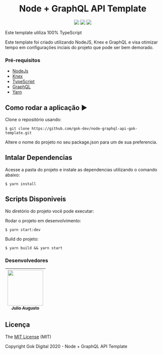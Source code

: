 <div>
  <h1 align="center">Node + GraphQL API Template</h1>
</div>

<p align="center">
  <img src="https://img.shields.io/static/v1?label=NodeJS&message=framework&color=green&style=for-the-badge&logo=NODEJS"/>
  <img src="http://img.shields.io/static/v1?label=License&message=MIT&color=green&style=for-the-badge"/>
<!--   <img src="http://img.shields.io/static/v1?label=STATUS&message=EM%20DESENVOLVIMENTO&color=RED&style=for-the-badge"/> -->
  <img src="http://img.shields.io/static/v1?label=STATUS&message=CONCLUIDO&color=GREEN&style=for-the-badge"/>
</p>

<p align-"center">Este template utiliza 100% TypeScript</p>

Este template foi criado utilizando NodeJS, Knex e GraphQL e visa otimizar tempo em configurações inciais do projeto que pode ser bem demorado.

### Pré-requisitos

- [NodeJs](https://nodejs.org/en/)
- [Knex](http://knexjs.org/#Installation-browser)
- [TypeScript](https://www.typescriptlang.org/)
- [GraphQL](https://graphql.org/)
- [Yarn](https://yarnpkg.com/en/docs/install)

## Como rodar a aplicação :arrow_forward:

Clone o repositório usando:

```
$ git clone https://github.com/gok-dev/node-graphql-api-gok-template.git
```

Altere o nome do projeto no seu package.json para um de sua preferencia.

## Intalar Dependencias

Acesse a pasta do projeto e instale as dependencias utilizando o comando abaixo:

```
$ yarn install
```

## Scripts Disponiveis

No diretório do projeto você pode executar:

Rodar o projeto em desenvolvimento:

```
$ yarn start:dev
```

Build do projeto:

```
$ yarn build && yarn start
```

### Desenvolvedores

| [<img src="https://avatars0.githubusercontent.com/u/39813875?s=460&v=4" width=115 > <br> <sub> Julio Augusto </sub>](https://github.com/JulioAugustoS)
| :---:

## Licença 

The [MIT License]() (MIT)

Copyright Gok Digital 2020 - Node + GraphQL API Template
 

